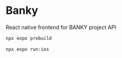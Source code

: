 # Banky

React native frontend for BANKY project API

```bash
npx expo prebuild
```

```bash
npx expo run:ios
```

